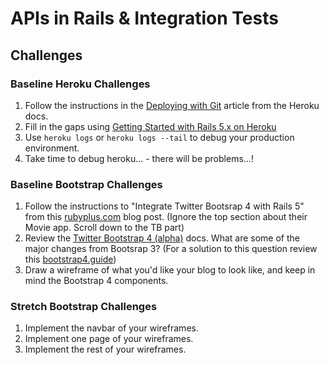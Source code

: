 # APIs in Rails & Integration Tests

## Challenges

### Baseline Heroku Challenges

1. Follow the instructions in the [Deploying with Git](https://devcenter.heroku.com/articles/git) article from the Heroku docs.
1. Fill in the gaps using [Getting Started with Rails 5.x on Heroku](https://devcenter.heroku.com/articles/getting-started-with-rails5)
1. Use `heroku logs` or `heroku logs --tail` to debug your production environment.
1. Take time to debug heroku... - there will be problems...!

### Baseline Bootstrap Challenges

1. Follow the instructions to "Integrate Twitter Bootsrap 4 with Rails 5" from this [rubyplus.com](https://rubyplus.com/articles/3981-Integrating-Twitter-Bootstrap-4-with-Rails-5) blog post. (Ignore the top section about their Movie app. Scroll down to the TB part)
1. Review the [Twitter Bootstrap 4 (alpha)](https://v4-alpha.getbootstrap.com/) docs. What are some of the major changes from Bootsrap 3? (For a solution to this question review this [bootstrap4.guide](http://bootstrap4.guide/))
1. Draw a wireframe of what you'd like your blog to look like, and keep in mind the Bootstrap 4 components.

### Stretch Bootstrap Challenges
1. Implement the navbar of your wireframes.
1. Implement one page of your wireframes.
1. Implement the rest of your wireframes.
